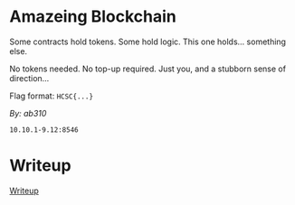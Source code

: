 # Amazeing Blockchain

Some contracts hold tokens. Some hold logic. This one holds… something else.

No tokens needed. No top-up required. Just you, and a stubborn sense of direction...

Flag format: `HCSC{...}`

*By: ab310*

`10.10.1-9.12:8546 `


# Writeup

[Writeup](WRITEUP.md)
